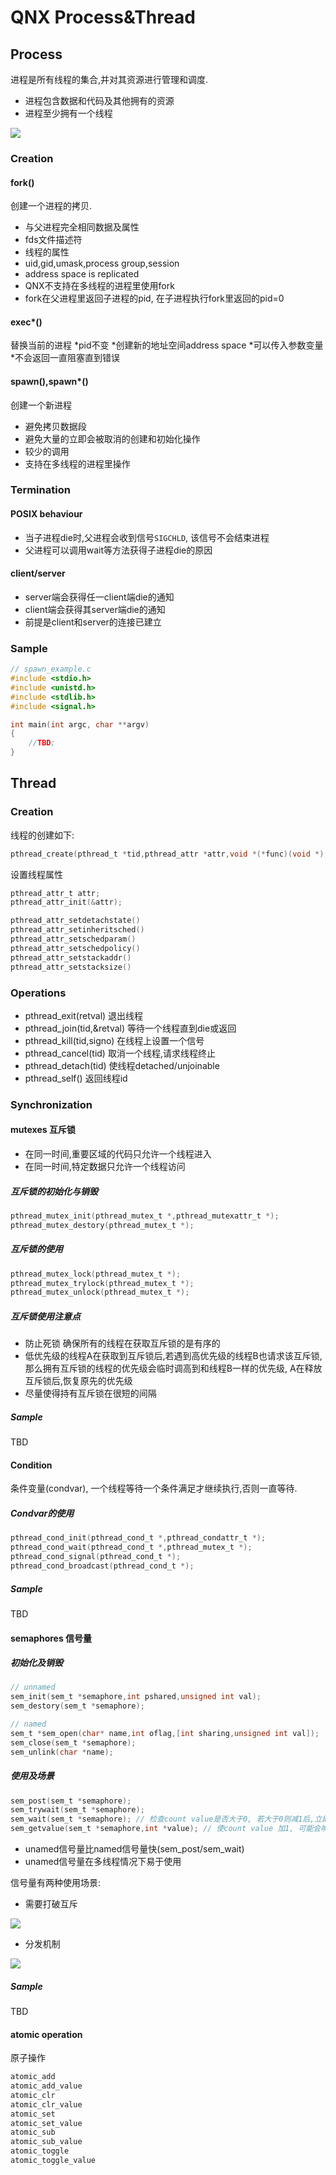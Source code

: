 # QNX Process&Thread

## Process
进程是所有线程的集合,并对其资源进行管理和调度.
* 进程包含数据和代码及其他拥有的资源
* 进程至少拥有一个线程

![](img/01_process_threads.png)

### Creation

#### fork()
创建一个进程的拷贝.
* 与父进程完全相同数据及属性
 * fds文件描述符
 * 线程的属性
 * uid,gid,umask,process group,session
 * address space is replicated
* QNX不支持在多线程的进程里使用fork
* fork在父进程里返回子进程的pid, 在子进程执行fork里返回的pid=0


#### exec*()
替换当前的进程
*pid不变
*创建新的地址空间address space
*可以传入参数变量
*不会返回一直阻塞直到错误

#### spawn(),spawn*()
创建一个新进程
* 避免拷贝数据段
* 避免大量的立即会被取消的创建和初始化操作
* 较少的调用
* 支持在多线程的进程里操作

### Termination
#### POSIX behaviour
* 当子进程die时,父进程会收到信号`SIGCHLD`, 该信号不会结束进程
* 父进程可以调用wait等方法获得子进程die的原因

#### client/server
* server端会获得任一client端die的通知
* client端会获得其server端die的通知
* 前提是client和server的连接已建立

### Sample
```c
// spawn_example.c
#include <stdio.h>
#include <unistd.h>
#include <stdlib.h>
#include <signal.h>

int main(int argc, char **argv)
{
	//TBD;
}
```

## Thread

### Creation
线程的创建如下:
```c
pthread_create(pthread_t *tid,pthread_attr *attr,void *(*func)(void *),void *arg);
```
设置线程属性
```c
pthread_attr_t attr;
pthread_attr_init(&attr);

pthread_attr_setdetachstate()
pthread_attr_setinheritsched()
pthread_attr_setschedparam()
pthread_attr_setschedpolicy()
pthread_attr_setstackaddr()
pthread_attr_setstacksize()

```

### Operations

* pthread_exit(retval) 退出线程
* pthread_join(tid,&retval) 等待一个线程直到die或返回
* pthread_kill(tid,signo) 在线程上设置一个信号
* pthread_cancel(tid) 取消一个线程,请求线程终止
* pthread_detach(tid) 使线程detached/unjoinable
* pthread_self() 返回线程id

### Synchronization

#### mutexes  互斥锁

* 在同一时间,重要区域的代码只允许一个线程进入
* 在同一时间,特定数据只允许一个线程访问

##### 互斥锁的初始化与销毁

```c
pthread_mutex_init(pthread_mutex_t *,pthread_mutexattr_t *);
pthread_mutex_destory(pthread_mutex_t *);
```

##### 互斥锁的使用

```c
pthread_mutex_lock(pthread_mutex_t *);
pthread_mutex_trylock(pthread_mutex_t *);
pthread_mutex_unlock(pthread_mutex_t *);
```

##### 互斥锁使用注意点

* 防止死锁 确保所有的线程在获取互斥锁的是有序的
* 低优先级的线程A在获取到互斥锁后,若遇到高优先级的线程B也请求该互斥锁,那么拥有互斥锁的线程的优先级会临时调高到和线程B一样的优先级, A在释放互斥锁后,恢复原先的优先级
* 尽量使得持有互斥锁在很短的间隔

##### Sample

 TBD

#### Condition
条件变量(condvar), 一个线程等待一个条件满足才继续执行,否则一直等待.


##### Condvar的使用

```c
pthread_cond_init(pthread_cond_t *,pthread_condattr_t *);
pthread_cond_wait(pthread_cond_t *,pthread_mutex_t *);
pthread_cond_signal(pthread_cond_t *);
pthread_cond_broadcast(pthread_cond_t *);
```

##### Sample

 TBD

#### semaphores 信号量

##### 初始化及销毁
```c
// unnamed 
sem_init(sem_t *semaphore,int pshared,unsigned int val);
sem_destory(sem_t *semaphore);

// named
sem_t *sem_open(char* name,int oflag,[int sharing,unsigned int val]);
sem_close(sem_t *semaphore);
sem_unlink(char *name);

```

##### 使用及场景
```c
sem_post(sem_t *semaphore);
sem_trywait(sem_t *semaphore);
sem_wait(sem_t *semaphore); // 检查count value是否大于0, 若大于0则减1后,立即成功返回,否则阻塞等待
sem_getvalue(sem_t *semaphore,int *value); // 使count value 加1, 可能会唤醒一个等待的线程
```

* unamed信号量比named信号量快(sem_post/sem_wait)
* unamed信号量在多线程情况下易于使用

信号量有两种使用场景:

* 需要打破互斥

![](img/01_thread_broke_mutex.png)

* 分发机制

![](img/01_thread_dispatch.png)

##### Sample
 TBD

#### atomic operation

原子操作
```c
atomic_add
atomic_add_value
atomic_clr
atomic_clr_value
atomic_set
atomic_set_value
atomic_sub
atomic_sub_value
atomic_toggle
atomic_toggle_value
```